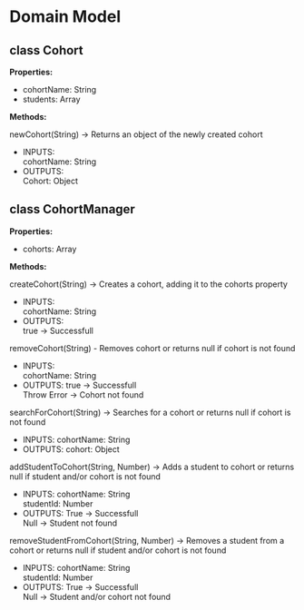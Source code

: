 # Domain Model

## class Cohort

**Properties:**

- cohortName: String
- students: Array

**Methods:**

newCohort(String) -> Returns an object of the newly created cohort

- INPUTS:  
  cohortName: String
- OUTPUTS:  
  Cohort: Object

## class CohortManager

**Properties:**

- cohorts: Array

**Methods:**

createCohort(String) -> Creates a cohort, adding it to the cohorts property

- INPUTS:  
  cohortName: String
- OUTPUTS:  
  true -> Successfull

removeCohort(String) - Removes cohort or returns null if cohort is not found

- INPUTS:  
  cohortName: String
- OUTPUTS:
  true -> Successfull  
  Throw Error -> Cohort not found

searchForCohort(String) -> Searches for a cohort or returns null if cohort is not found

- INPUTS:
  cohortName: String
- OUTPUTS:
  cohort: Object

addStudentToCohort(String, Number) -> Adds a student to cohort or returns null if student and/or cohort is not found

- INPUTS:
  cohortName: String  
  studentId: Number
- OUTPUTS:
  True -> Successfull  
  Null -> Student not found

removeStudentFromCohort(String, Number) -> Removes a student from a cohort or returns null if student and/or cohort is not found

- INPUTS:
  cohortName: String  
  studentId: Number
- OUTPUTS:
  True -> Successfull  
  Null -> Student and/or cohort not found
